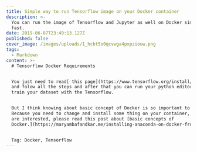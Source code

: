 ```yaml
---
title: Simple way to run Tensorflow image on your Docker container
description: >-
  You can run the image of Tensorflow and Jupyter as well on Docker simply and
  fast.
date: 2019-06-07T23:49:13.127Z
published: false
cover_image: /images/uploads/1_hcbt5o0qcvwga4pxpziouw.png
tags:
  - Markdown
content: >-
  # Tensorflow Docker Requirements


  You just need to read[ this page](https://www.tensorflow.org/install/docker)
  and folow all the steps and after that you can run your python editor and
  train your dataset with the Tensorflow.


  But I think knowing about basic concept of Docker is so important to know.
  Because you need to change and install some thing on your container, so if you
  are interested, please read this post about [basic concepts of
  Docker.](https://maryambafandkar.me/installing-anaconda-on-docker-from-scratch)


  Tag: Docker, Tensorflow
---
```


